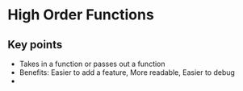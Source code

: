 
# High Order Functions


## Key points
- Takes in a function or passes out a function
- Benefits: Easier to add a feature, More readable, Easier to debug
- 
